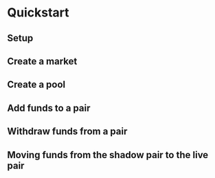 # Quickstart

## Setup

## Create a market

## Create a pool

## Add funds to a pair

## Withdraw funds from a pair

## Moving funds from the shadow pair to the live pair

